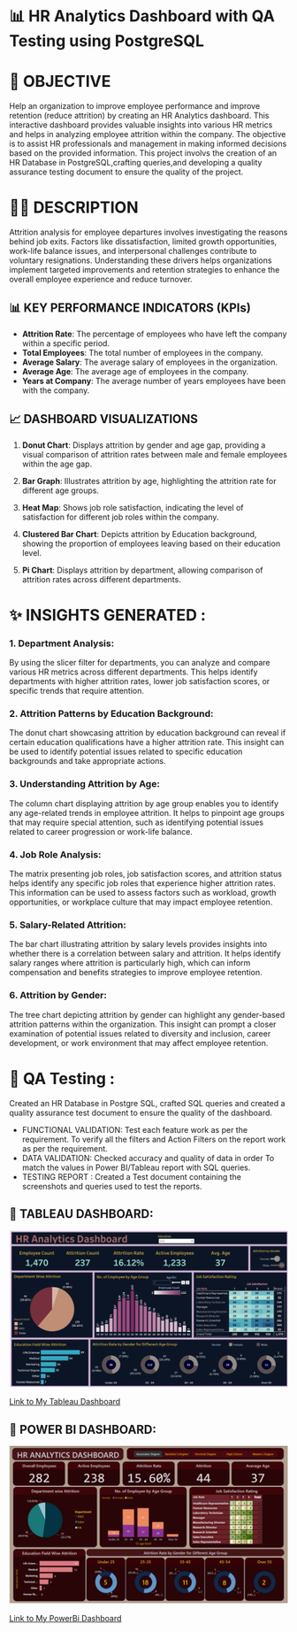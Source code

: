 # 📊 HR  Analytics Dashboard with QA Testing using PostgreSQL

#  📜 OBJECTIVE 
Help an organization to improve employee performance and improve retention (reduce attrition) by creating an HR Analytics dashboard.
This interactive dashboard provides valuable insights into various HR metrics and helps in analyzing employee attrition within the company. The objective is to assist HR professionals and management in making informed decisions based on the provided information.
This project involvs the creation of an HR Database in PostgreSQL,crafting queries,and developing a quality assurance testing document to ensure the quality of the project.

#  👨‍💻 DESCRIPTION
Attrition analysis for employee departures involves investigating the reasons behind job exits. Factors like dissatisfaction, limited growth opportunities, work-life balance issues,
and interpersonal challenges contribute to voluntary resignations. Understanding these drivers helps organizations implement targeted improvements and retention strategies to enhance the overall
employee experience and reduce turnover.

## 📊 KEY PERFORMANCE INDICATORS (KPIs)

- **Attrition Rate**: The percentage of employees who have left the company within a specific period.
- **Total Employees**: The total number of employees in the company.
- **Average Salary**: The average salary of employees in the organization.
- **Average Age**: The average age of employees in the company.
- **Years at Company**: The average number of years employees have been with the company.

## 📈 DASHBOARD VISUALIZATIONS


1. **Donut Chart**:  Displays attrition by gender and age gap, providing a visual comparison of attrition rates between male and female employees within the age gap.

2. **Bar Graph**: Illustrates attrition by age, highlighting the attrition rate for different age groups.

3. **Heat Map**: Shows job role satisfaction, indicating the level of satisfaction for different job roles within the company.

4. **Clustered Bar Chart**: Depicts attrition by Education background, showing the proportion of employees leaving based on their education level.

5. **Pi Chart**: Displays attrition by department, allowing comparison of attrition rates across different departments.

#  ✨ INSIGHTS GENERATED :

### 1. Department Analysis: 
By using the slicer filter for departments, you can analyze and compare various HR metrics across different departments. This helps identify departments with higher attrition rates, lower job satisfaction scores, or specific trends that require attention.

### 2. Attrition Patterns by Education Background: 
The donut chart showcasing attrition by education background can reveal if certain education qualifications have a higher attrition rate. This insight can be used to identify potential issues related to specific education backgrounds and take appropriate actions.

### 3. Understanding Attrition by Age: 
The column chart displaying attrition by age group enables you to identify any age-related trends in employee attrition. It helps to pinpoint age groups that may require special attention, such as identifying potential issues related to career progression or work-life balance.

### 4. Job Role Analysis: 
The matrix presenting job roles, job satisfaction scores, and attrition status helps identify any specific job roles that experience higher attrition rates. This information can be used to assess factors such as workload, growth opportunities, or workplace culture that may impact employee retention.

### 5. Salary-Related Attrition: 
The bar chart illustrating attrition by salary levels provides insights into whether there is a correlation between salary and attrition. It helps identify salary ranges where attrition is particularly high, which can inform compensation and benefits strategies to improve employee retention.

### 6. Attrition by Gender: 
The tree chart depicting attrition by gender can highlight any gender-based attrition patterns within the organization. This insight can prompt a closer examination of potential issues related to diversity and inclusion, career development, or work environment that may affect employee retention.


# 🔄 QA Testing :

Created an HR Database in Postgre SQL, crafted SQL queries and created a quality assurance test document to ensure the quality of the dashboard.

* FUNCTIONAL VALIDATION: Test each feature work as per the requirement. To verify all the filters and Action Filters on the report work as per the requirement.
* DATA VALIDATION: Checked accuracy and quality of data in order To match the values in Power BI/Tableau report with SQL queries.
* TESTING REPORT : Created a Test document containing the screenshots and queries used to test the reports.

## 💼 TABLEAU DASHBOARD:

![Tableau Dashboard ](https://github.com/ShivalikaRastogi/HR-Analytics-Tableau/blob/main/Dashboard%20picture.png)

[Link to My Tableau Dashboard](https://www.novypro.com/project/hr-analytics--13)


## 💼 POWER BI DASHBOARD:
![Poerbi Dashboard ](https://github.com/ShivalikaRastogi/HR-Analysis-PowerBi/blob/main/Dashboard%20img.png)

[Link to My PowerBi Dashboard](https://www.novypro.com/project/hr-analytics-dashboard-185)
